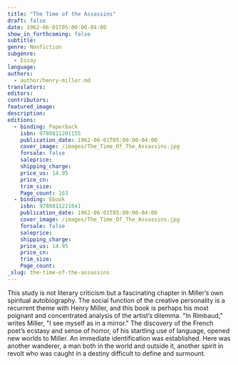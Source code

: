 ```yaml
---
title: "The Time of the Assassins"
draft: false
date: 1962-06-01T05:00:00-04:00
show_in_forthcoming: false
subtitle:
genre: Nonfiction
subgenre:
  - Essay
language:
authors:
  - author/henry-miller.md
translators:
editors:
contributors:
featured_image:
description:
editions:
  - binding: Paperback
    isbn: 9780811201155
    publication_date: 1962-06-01T05:00:00-04:00
    cover_image: /images/The_Time_Of_The_Assassins.jpg
    forsale: false
    saleprice:
    shipping_charge:
    price_us: 14.95
    price_cn:
    trim_size:
    Page_count: 163
  - binding: Ebook
    isbn: 9780811221641
    publication_date: 1962-06-01T05:00:00-04:00
    cover_image: /images/The_Time_Of_The_Assassins.jpg
    forsale: false
    saleprice:
    shipping_charge:
    price_us: 14.95
    price_cn:
    trim_size:
    Page_count:
_slug: the-time-of-the-assassins
---
```


This study is not literary criticism but a fascinating chapter in Miller’s own spiritual autobiography. The social function of the creative personality is a recurrent theme with Henry Miller, and this book is perhaps his most poignant and concentrated analysis of the artist’s dilemma. "In Rimbaud," writes Miller, "I see myself as in a mirror." The discovery of the French poet’s ecstasy and sense of horror, of his startling use of language, opened new worlds to Miller. An immediate identification was established. Here was another wanderer, a man both in the world and outside it, another spirit in revolt who was caught in a destiny difficult to define and surmount.


